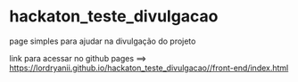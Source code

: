 # hackaton_teste_divulgacao
page simples para ajudar na divulgação do projeto

link para acessar no github pages ==> https://lordryanii.github.io/hackaton_teste_divulgacao//front-end/index.html
